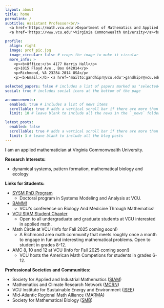 ```yaml
---
layout: about
title: home
permalink: /
subtitle: Assistant Professor<br/>
  <a href='https://math.vcu.edu'>Department of Mathematics and Applied Mathematics</a> <br/>
  <a href='https://www.vcu.edu'>Virginia Commonwealth University</a><br/>

profile:
  align: right
  image: prof_pic.jpg
  image_circular: false # crops the image to make it circular
  more_info: >
    <p><b>Office:</b> 4177 Harris Hall</p>
    <p>1015 Floyd Ave., Box 842014</p>
    <p>Richmond, VA 23284-2014 USA</p>
    <p><b>Email:</b> <a href='mailto:gandhipr@vcu.edu'>gandhipr@vcu.edu</a></p>

selected_papers: false # includes a list of papers marked as "selected={true}"
social: true # includes social icons at the bottom of the page

announcements:
  enabled: true # includes a list of news items
  scrollable: true # adds a vertical scroll bar if there are more than 3 news items
  limit: 10 # leave blank to include all the news in the `_news` folder

latest_posts:
  enabled: false
  scrollable: true # adds a vertical scroll bar if there are more than 3 new posts items
  limit: 3 # leave blank to include all the blog posts
---
```


I am an applied mathematician at Virginia Commonwealth University.

<b>Research Interests:</b>

- dynamical systems, pattern formation, mathematical biology and ecology

<b>Links for Students:</b>

- <a href='https://sysm.vcu.edu/'>SYSM PhD Program</a>
  - Doctoral program in Systems Modeling and Analysis at VCU.
- <a href='https://siam.vcu.edu/bamm/'>BAMM!</a>
  - VCU's conference on Biology And Medicine Through Mathematics!
- <a href='https://siam.vcu.edu/'>VCU SIAM Student Chapter</a>
  - Open to all undergraduate and graduate students at VCU interested in applied math.
- Math Circle at VCU (Info for Fall 2025 coming soon!)
  - A Richmond area math community that meets roughly once a month to engage in fun and interesting mathematical problems. Open to student in grades 8-12.
- AMC 8, 10 and 12 at VCU (Info for Fall 2025 coming soon!)
  - VCU hosts the American Math Competions for students in grades 6-12.

<b>Professional Societies and Communities:</b>

- Society for Applied and Industrial Mathematics (<a href='https://www.siam.org/'>SIAM</a>)
- Mathematics and Climate Research Network (<a href='https://sites.google.com/view/math-climate'>MCRN</a>)
- VCU Institute for Sustainable Energy and Environment (<a href='https://isee.vcu.edu/'>ISEE</a>)
- Mid-Atlantic Regional Math Alliance (<a href='https://sites.google.com/view/mid-atlantic-math-alliance/'>MARMA</a>)
- Society for Mathematical Biology (<a href='https://www.smb.org/'>SMB</a>)

